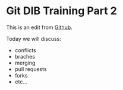 # Git DIB Training Part 2

This is an edit from [Github](https://www.github.com).

Today we will discuss:

- conflicts
- braches
- merging
- pull requests
- forks
- etc...
